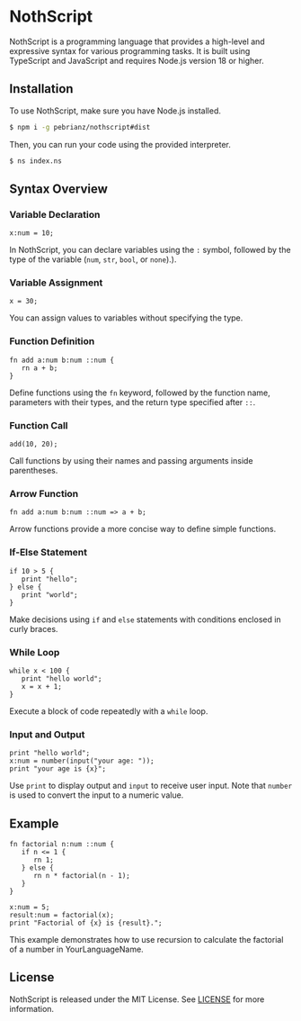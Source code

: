 # NothScript

NothScript is a programming language that provides a high-level and expressive syntax for various programming tasks. It is built using TypeScript and JavaScript and requires Node.js version 18 or higher.

## Installation

To use NothScript, make sure you have Node.js installed.

```bash
$ npm i -g pebrianz/nothscript#dist
```

Then, you can run your code using the provided interpreter.

```bash
$ ns index.ns
```

## Syntax Overview

### Variable Declaration

```nothscript
x:num = 10;
```

In NothScript, you can declare variables using the `:` symbol, followed by the type of the variable (`num`, `str`, `bool`, or `none`).).

### Variable Assignment

```nothscript
x = 30;
```

You can assign values to variables without specifying the type.

### Function Definition

```nothscript
fn add a:num b:num ::num {
   rn a + b;
}
```

Define functions using the `fn` keyword, followed by the function name, parameters with their types, and the return type specified after `::`.

### Function Call

```nothscript
add(10, 20);
```

Call functions by using their names and passing arguments inside parentheses.

### Arrow Function

```nothscript
fn add a:num b:num ::num => a + b;
```

Arrow functions provide a more concise way to define simple functions.

### If-Else Statement

```nothscript
if 10 > 5 {
   print "hello";
} else {
   print "world";
}
```

Make decisions using `if` and `else` statements with conditions enclosed in curly braces.

### While Loop

```nothscript
while x < 100 {
   print "hello world";
   x = x + 1;
}
```

Execute a block of code repeatedly with a `while` loop.

### Input and Output

```nothscript
print "hello world";
x:num = number(input("your age: "));
print "your age is {x}";
```

Use `print` to display output and `input` to receive user input. Note that `number` is used to convert the input to a numeric value.

## Example

```nothscript
fn factorial n:num ::num {
   if n <= 1 {
      rn 1;
   } else {
      rn n * factorial(n - 1);
   }
}

x:num = 5;
result:num = factorial(x);
print "Factorial of {x} is {result}.";
```

This example demonstrates how to use recursion to calculate the factorial of a number in YourLanguageName.

## License

NothScript is released under the MIT License. See [LICENSE](LICENSE) for more information.
